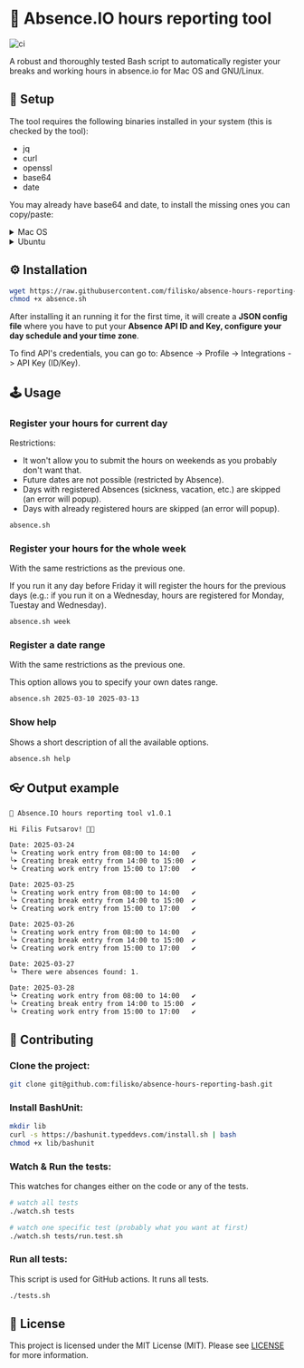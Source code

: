 # 📅 Absence.IO hours reporting tool

![ci](https://github.com/filisko/absence-hours-reporting-bash/actions/workflows/main.yaml/badge.svg)

A robust and thoroughly tested Bash script to automatically register your breaks and working hours in absence.io for Mac OS and GNU/Linux.

## 🔧 Setup

The tool requires the following binaries installed in your system (this is checked by the tool):
- jq
- curl
- openssl
- base64
- date

You may already have base64 and date, to install the missing ones you can copy/paste:

<details>
<summary>Mac OS</summary>
  
```sh
brew install jq curl openssl
```

</details>

<details>
<summary>Ubuntu</summary>
  
```sh
sudo apt-get install -y jq curl openssl
```

</details>

## ⚙️ Installation

```sh
wget https://raw.githubusercontent.com/filisko/absence-hours-reporting-bash/refs/heads/main/src/absence.sh
chmod +x absence.sh
```

After installing it an running it for the first time, it will create a **JSON config file** where you have to put your **Absence API ID and Key, configure your day schedule and your time zone**.

To find API's credentials, you can go to: Absence -> Profile -> Integrations -> API Key (ID/Key).

## 🕹️ Usage

### Register your hours for current day

Restrictions:
- It won't allow you to submit the hours on weekends as you probably don't want that.
- Future dates are not possible (restricted by Absence).
- Days with registered Absences (sickness, vacation, etc.) are skipped (an error will popup).
- Days with already registered hours are skipped (an error will popup).

```sh
absence.sh
```

### Register your hours for the whole week

With the same restrictions as the previous one.

If you run it any day before Friday it will register the hours for the previous days (e.g.: if you run it on a Wednesday, hours are registered for Monday, Tuestay and Wednesday).

```sh
absence.sh week
```

### Register a date range

With the same restrictions as the previous one.

This option allows you to specify your own dates range.

```sh
absence.sh 2025-03-10 2025-03-13
```

### Show help

Shows a short description of all the available options.

```sh
absence.sh help
```


## 👓 Output example

```text
📅 Absence.IO hours reporting tool v1.0.1

Hi Filis Futsarov! 👋😊

Date: 2025-03-24
╰➤ Creating work entry from 08:00 to 14:00   ✔
╰➤ Creating break entry from 14:00 to 15:00  ✔
╰➤ Creating work entry from 15:00 to 17:00   ✔

Date: 2025-03-25
╰➤ Creating work entry from 08:00 to 14:00   ✔
╰➤ Creating break entry from 14:00 to 15:00  ✔
╰➤ Creating work entry from 15:00 to 17:00   ✔

Date: 2025-03-26
╰➤ Creating work entry from 08:00 to 14:00   ✔
╰➤ Creating break entry from 14:00 to 15:00  ✔
╰➤ Creating work entry from 15:00 to 17:00   ✔

Date: 2025-03-27
╰➤ There were absences found: 1.

Date: 2025-03-28
╰➤ Creating work entry from 08:00 to 14:00   ✔
╰➤ Creating break entry from 14:00 to 15:00  ✔
╰➤ Creating work entry from 15:00 to 17:00   ✔
```

## 🤝 Contributing

### Clone the project:

```sh
git clone git@github.com:filisko/absence-hours-reporting-bash.git
```

### Install BashUnit:

```sh
mkdir lib
curl -s https://bashunit.typeddevs.com/install.sh | bash
chmod +x lib/bashunit
```

### Watch & Run the tests:

This watches for changes either on the code or any of the tests.

```sh
# watch all tests
./watch.sh tests

# watch one specific test (probably what you want at first)
./watch.sh tests/run.test.sh
```

### Run all tests:

This script is used for GitHub actions. It runs all tests.

```sh
./tests.sh
```

## 🧾 License

This project is licensed under the MIT License (MIT). Please see [LICENSE](https://github.com/filisko/absence-hours-reporting-bash/blob/main/LICENSE)
 for more information.
